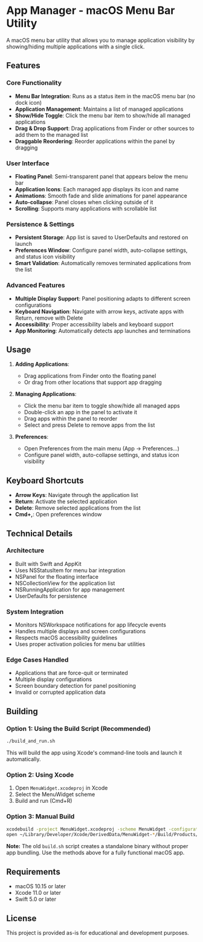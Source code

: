 # App Manager - macOS Menu Bar Utility

A macOS menu bar utility that allows you to manage application visibility by showing/hiding multiple applications with a single click.

## Features

### Core Functionality

- **Menu Bar Integration**: Runs as a status item in the macOS menu bar (no dock icon)
- **Application Management**: Maintains a list of managed applications
- **Show/Hide Toggle**: Click the menu bar item to show/hide all managed applications
- **Drag & Drop Support**: Drag applications from Finder or other sources to add them to the managed list
- **Draggable Reordering**: Reorder applications within the panel by dragging

### User Interface

- **Floating Panel**: Semi-transparent panel that appears below the menu bar
- **Application Icons**: Each managed app displays its icon and name
- **Animations**: Smooth fade and slide animations for panel appearance
- **Auto-collapse**: Panel closes when clicking outside of it
- **Scrolling**: Supports many applications with scrollable list

### Persistence & Settings

- **Persistent Storage**: App list is saved to UserDefaults and restored on launch
- **Preferences Window**: Configure panel width, auto-collapse settings, and status icon visibility
- **Smart Validation**: Automatically removes terminated applications from the list

### Advanced Features

- **Multiple Display Support**: Panel positioning adapts to different screen configurations
- **Keyboard Navigation**: Navigate with arrow keys, activate apps with Return, remove with Delete
- **Accessibility**: Proper accessibility labels and keyboard support
- **App Monitoring**: Automatically detects app launches and terminations

## Usage

1. **Adding Applications**:

   - Drag applications from Finder onto the floating panel
   - Or drag from other locations that support app dragging

2. **Managing Applications**:

   - Click the menu bar item to toggle show/hide all managed apps
   - Double-click an app in the panel to activate it
   - Drag apps within the panel to reorder
   - Select and press Delete to remove apps from the list

3. **Preferences**:
   - Open Preferences from the main menu (App → Preferences...)
   - Configure panel width, auto-collapse settings, and status icon visibility

## Keyboard Shortcuts

- **Arrow Keys**: Navigate through the application list
- **Return**: Activate the selected application
- **Delete**: Remove selected applications from the list
- **Cmd+,**: Open preferences window

## Technical Details

### Architecture

- Built with Swift and AppKit
- Uses NSStatusItem for menu bar integration
- NSPanel for the floating interface
- NSCollectionView for the application list
- NSRunningApplication for app management
- UserDefaults for persistence

### System Integration

- Monitors NSWorkspace notifications for app lifecycle events
- Handles multiple displays and screen configurations
- Respects macOS accessibility guidelines
- Uses proper activation policies for menu bar utilities

### Edge Cases Handled

- Applications that are force-quit or terminated
- Multiple display configurations
- Screen boundary detection for panel positioning
- Invalid or corrupted application data

## Building

### Option 1: Using the Build Script (Recommended)

```bash
./build_and_run.sh
```

This will build the app using Xcode's command-line tools and launch it automatically.

### Option 2: Using Xcode

1. Open `MenuWidget.xcodeproj` in Xcode
2. Select the MenuWidget scheme
3. Build and run (Cmd+R)

### Option 3: Manual Build

```bash
xcodebuild -project MenuWidget.xcodeproj -scheme MenuWidget -configuration Debug build
open ~/Library/Developer/Xcode/DerivedData/MenuWidget-*/Build/Products/Debug/MenuWidget.app
```

**Note:** The old `build.sh` script creates a standalone binary without proper app bundling. Use the methods above for a fully functional macOS app.

## Requirements

- macOS 10.15 or later
- Xcode 11.0 or later
- Swift 5.0 or later

## License

This project is provided as-is for educational and development purposes.
